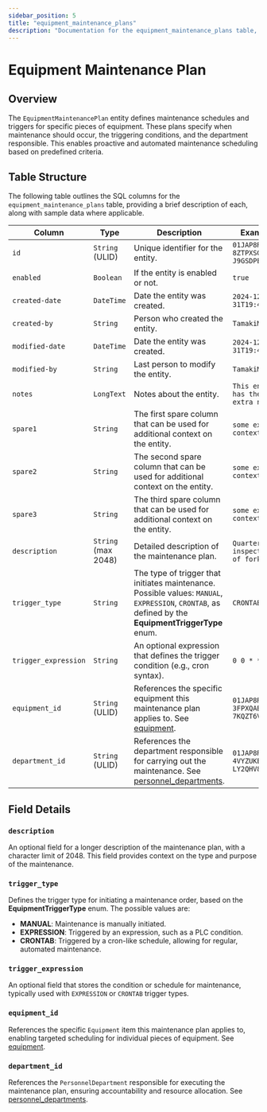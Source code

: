```yaml
---
sidebar_position: 5
title: "equipment_maintenance_plans"
description: "Documentation for the equipment_maintenance_plans table, outlining its columns and structure."
---
```


# Equipment Maintenance Plan

## Overview

The `EquipmentMaintenancePlan` entity defines maintenance schedules and triggers for specific pieces of equipment. These
plans specify when maintenance should occur, the triggering conditions, and the department responsible. This enables
proactive and automated maintenance scheduling based on predefined criteria.

## Table Structure

The following table outlines the SQL columns for the `equipment_maintenance_plans` table, providing a brief description
of each, along with sample data where applicable.

| Column               | Type                | Description                                                                                                                                           | Example                            |
|----------------------|---------------------|-------------------------------------------------------------------------------------------------------------------------------------------------------|------------------------------------|
| `id`                 | `String` (ULID)     | Unique identifier for the entity.                                                                                                                     | `01JAP8RJBN-8ZTPXSGY-J9GSDPE1`     |
| `enabled`            | `Boolean`           | If the entity is enabled or not.                                                                                                                      | `true`                             |
| `created-date`       | `DateTime`          | Date the entity was created.                                                                                                                          | `2024-12-31T19:48:44Z`             |
| `created-by`         | `String`            | Person who created the entity.                                                                                                                        | `TamakiMES`                        |
| `modified-date`      | `DateTime`          | Date the entity was created.                                                                                                                          | `2024-12-31T19:48:44Z`             |
| `modified-by`        | `String`            | Last person to modify the entity.                                                                                                                     | `TamakiMES`                        |
| `notes`              | `LongText`          | Notes about the entity.                                                                                                                               | `This entity has these extra notes` | 
| `spare1`             | `String`            | The first spare column that can be used for additional context on the entity.                                                                         | `some extra context 1`             |
| `spare2`             | `String`            | The second spare column that can be used for additional context on the entity.                                                                        | `some extra context 2`             |
| `spare3`             | `String`            | The third spare column that can be used for additional context on the entity.                                                                         | `some extra context 3`             |
| `description`        | `String` (max 2048) | Detailed description of the maintenance plan.                                                                                                         | `Quarterly inspection of forklift` |
| `trigger_type`       | `String`            | The type of trigger that initiates maintenance. Possible values: `MANUAL`, `EXPRESSION`, `CRONTAB`, as defined by the **EquipmentTriggerType** enum.  | `CRONTAB`                          |
| `trigger_expression` | `String`            | An optional expression that defines the trigger condition (e.g., cron syntax).                                                                        | `0 0 * * 1`                        |
| `equipment_id`       | `String` (ULID)     | References the specific equipment this maintenance plan applies to. See [equipment](../equipment-model/equipment.md).                                 | `01JAP8R5RT-3FPXQABY-7KQZT6VF`     |
| `department_id`      | `String` (ULID)     | References the department responsible for carrying out the maintenance. See [personnel_departments](../personnel-model/personnel-department).         | `01JAP8RJBN-4VYZUKE1-LY2QHV8X`     |

## Field Details

### `description`

An optional field for a longer description of the maintenance plan, with a character limit of 2048. This field provides
context on the type and purpose of the maintenance.

### `trigger_type`

Defines the trigger type for initiating a maintenance order, based on the **EquipmentTriggerType** enum. The possible values are:

- **MANUAL**: Maintenance is manually initiated.
- **EXPRESSION**: Triggered by an expression, such as a PLC condition.
- **CRONTAB**: Triggered by a cron-like schedule, allowing for regular, automated maintenance.

### `trigger_expression`

An optional field that stores the condition or schedule for maintenance, typically used with `EXPRESSION` or `CRONTAB`
trigger types.

### `equipment_id`

References the specific `Equipment` item this maintenance plan applies to, enabling targeted scheduling for individual
pieces of equipment. See [equipment](../equipment-model/equipment.md).

### `department_id`

References the `PersonnelDepartment` responsible for executing the maintenance plan, ensuring accountability and
resource allocation. See [personnel_departments](../personnel-model/personnel-department).